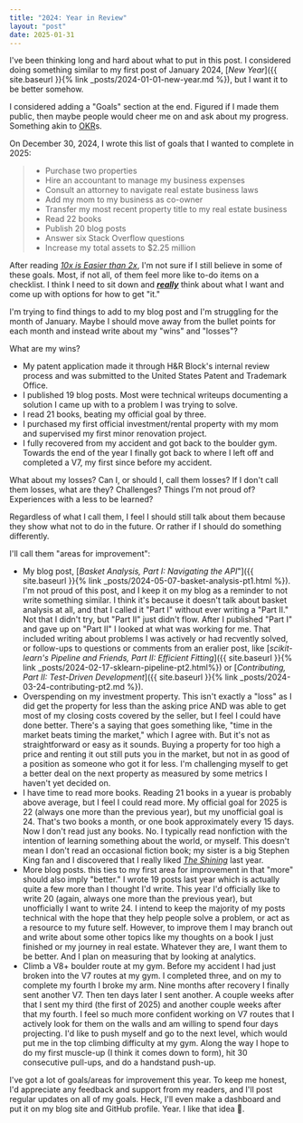 ```yaml
---
title: "2024: Year in Review"
layout: "post"
date: 2025-01-31
---
```


I've been thinking long and hard about what to put in this post.
I considered doing something similar to my first post of January 2024,
[_New Year_]({{ site.baseurl }}{% link _posts/2024-01-01-new-year.md %}), but I want it to be better somehow.

I considered adding a "Goals" section at the end.
Figured if I made them public, then maybe people would cheer me on and ask about my progress.
Something akin to [OKR](https://www.whatmatters.com/faqs/okr-meaning-definition-example)s.

On December 30, 2024, I wrote this list of goals that I wanted to complete in 2025:
> - Purchase two properties
> - Hire an accountant to manage my business expenses
> - Consult an attorney to navigate real estate business laws
> - Add my mom to my business as co-owner
> - Transfer my most recent property title to my real estate business
> - Read 22 books
> - Publish 20 blog posts
> - Answer six Stack Overflow questions
> - Increase my total assets to $2.25 million

After reading [_10x is Easier than 2x_](https://10xeasierbook.com/),
I'm not sure if I still believe in some of these goals.
Most, if not all, of them feel more like to-do items on a checklist.
I think I need to sit down and _**<u>really</u>**_ think about what I want and come up with options for how to get "it."

I'm trying to find things to add to my blog post and I'm struggling for the month of January.
Maybe I should move away from the bullet points for each month and instead write about my "wins" and "losses"?

What are my wins?
- My patent application made it through H&R Block's internal review process and was submitted to the United States Patent and Trademark Office.
- I published 19 blog posts. Most were technical writeups documenting a solution I came up with to a problem I was trying to solve.
- I read 21 books, beating my official goal by three.
- I purchased my first official investment/rental property with my mom and supervised my first minor renovation project.
- I fully recovered from my accident and got back to the boulder gym. Towards the end of the year I finally got back to where I left off and completed a V7, my first since before my accident.

What about my losses?
Can I, or should I, call them losses?
If I don't call them losses, what are they?
Challenges?
Things I'm not proud of?
Experiences with a less to be learned?

Regardless of what I call them, I feel I should still talk about them because they show what not to do in the future.
Or rather if I should do something differently.

I'll call them "areas for improvement":
- My blog post, [_Basket Analysis, Part I: Navigating the API_"]({{ site.baseurl }}{% link _posts/2024-05-07-basket-analysis-pt1.html %}). I'm not proud of this post, and I keep it on my blog as a reminder to not write something similar. I think it's because it doesn't talk about basket analysis at all, and that I called it "Part I" without ever writing a "Part II." Not that I didn't try, but "Part II" just didn't flow. After I published "Part I" and gave up on "Part II" I looked at what was working for me. That included writing about problems I was actively or had recvently solved, or follow-ups to questions or comments from an eralier post, like [_scikit-learn's Pipeline and Friends, Part II: Efficient Fitting_]({{ site.baseurl }}{% link _posts/2024-02-17-sklearn-pipeline-pt2.html%}) or [_Contributing, Part II: Test-Driven Development_]({{ site.baseurl }}{% link _posts/2024-03-24-contributing-pt2.md %}).
- Overspending on my investment property. This isn't exactly a "loss" as I did get the property for less than the asking price AND was able to get most of my closing costs covered by the seller, but I feel I could have done better. There's a saying that goes something like, "time in the market beats timing the market," which I agree with. But it's not as straightforward or easy as it sounds. Buying a property for too high a price and renting it out still puts you in the market, but not in as good of a position as someone who got it for less. I'm challenging myself to get a better deal on the next property as measured by some metrics I haven't yet decided on.
- I have time to read more books. Reading 21 books in a yuear is probably above average, but I feel I could read more. My official goal for 2025 is 22 (always one more than the previous year), but my unofficial goal is 24. That's two books a month, or one book approximately every 15 days. Now I don't read just any books. No. I typically read nonfiction with the intention of learning something about the world, or myself. This doesn't mean I don't read an occasional fiction book; my sister is a big Stephen King fan and I discovered that I really liked [_The Shining_](https://www.goodreads.com/book/show/11588.The_Shining) last year.
- More blog posts. this ties to my first area for improvement in that "more" should also imply "better." I wrote 19 posts last year which is actually quite a few more than I thought I'd write. This year I'd officially like to write 20 (again, always one more than the previous year), but unofficially I want to write 24. I intend to keep the majority of my posts technical with the hope that they help people solve a problem, or act as a resource to my future self. However, to improve them I may branch out and write about some other topics like my thoughts on a book I just finished or my journey in real estate. Whatever they are, I want them to be better. And I plan on measuring that by looking at analytics.
- Climb a V8+ boulder route at my gym. Before my accident I had just broken into the V7 routes at my gym. I completed three, and on my to complete my fourth I broke my arm. Nine months after recovery I finally sent another V7. Then ten days later I sent another. A couple weeks after that I sent my third (the first of 2025) and another couple weeks after that my fourth. I feel so much more confident working on V7 routes that I actively look for them on the walls and am willing to spend four days projecting. I'd like to push myself and go to the next level, which would put me in the top climbing difficulty at my gym. Along the way I hope to do my first muscle-up (I think it comes down to form), hit 30 consecutive pull-ups, and do a handstand push-up.

I've got a lot of goals/areas for improvement this year.
To keep me honest, I'd appreciate any feedback and support from my readers,
and I'll post regular updates on all of my goals.
Heck, I'll even make a dashboard and put it on my blog site and GitHub profile.
Year.
I like that idea 🙂.